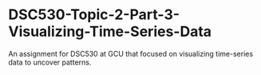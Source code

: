 # DSC530-Topic-2-Part-3-Visualizing-Time-Series-Data
 An assignment for DSC530 at GCU that focused on visualizing time-series data to uncover patterns. 
